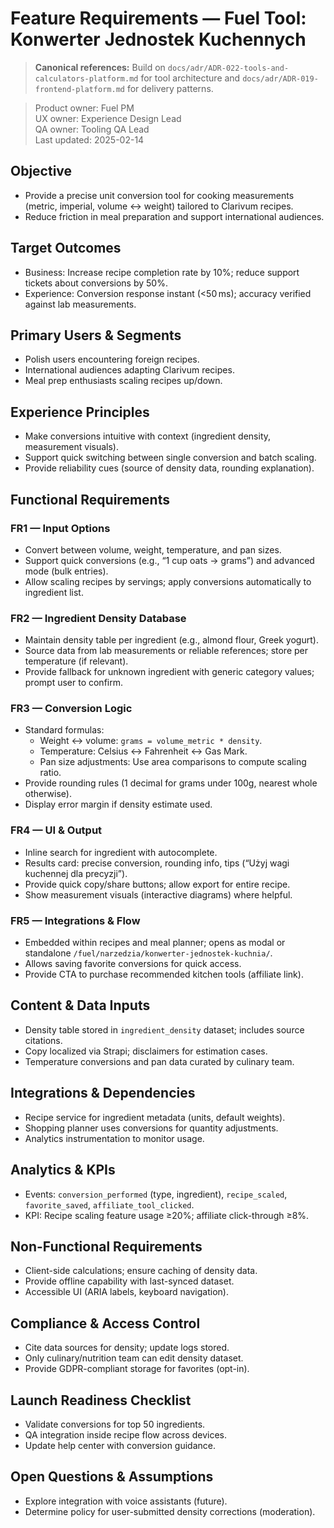 # Feature Requirements — Fuel Tool: Konwerter Jednostek Kuchennych

> **Canonical references:** Build on `docs/adr/ADR-022-tools-and-calculators-platform.md` for tool architecture and `docs/adr/ADR-019-frontend-platform.md` for delivery patterns.

> Product owner: Fuel PM  
> UX owner: Experience Design Lead  
> QA owner: Tooling QA Lead  
> Last updated: 2025-02-14

## Objective
- Provide a precise unit conversion tool for cooking measurements (metric, imperial, volume ↔ weight) tailored to Clarivum recipes.
- Reduce friction in meal preparation and support international audiences.

## Target Outcomes
- Business: Increase recipe completion rate by 10%; reduce support tickets about conversions by 50%.
- Experience: Conversion response instant (<50 ms); accuracy verified against lab measurements.

## Primary Users & Segments
- Polish users encountering foreign recipes.
- International audiences adapting Clarivum recipes.
- Meal prep enthusiasts scaling recipes up/down.

## Experience Principles
- Make conversions intuitive with context (ingredient density, measurement visuals).
- Support quick switching between single conversion and batch scaling.
- Provide reliability cues (source of density data, rounding explanation).

## Functional Requirements

### FR1 — Input Options
- Convert between volume, weight, temperature, and pan sizes.
- Support quick conversions (e.g., “1 cup oats → grams”) and advanced mode (bulk entries).
- Allow scaling recipes by servings; apply conversions automatically to ingredient list.

### FR2 — Ingredient Density Database
- Maintain density table per ingredient (e.g., almond flour, Greek yogurt).
- Source data from lab measurements or reliable references; store per temperature (if relevant).
- Provide fallback for unknown ingredient with generic category values; prompt user to confirm.

### FR3 — Conversion Logic
- Standard formulas:
    - Weight ↔ volume: `grams = volume_metric * density`.
    - Temperature: Celsius ↔ Fahrenheit ↔ Gas Mark.
    - Pan size adjustments: Use area comparisons to compute scaling ratio.
- Provide rounding rules (1 decimal for grams under 100g, nearest whole otherwise).
- Display error margin if density estimate used.

### FR4 — UI & Output
- Inline search for ingredient with autocomplete.
- Results card: precise conversion, rounding info, tips (“Użyj wagi kuchennej dla precyzji”).
- Provide quick copy/share buttons; allow export for entire recipe.
- Show measurement visuals (interactive diagrams) where helpful.

### FR5 — Integrations & Flow
- Embedded within recipes and meal planner; opens as modal or standalone `/fuel/narzedzia/konwerter-jednostek-kuchnia/`.
- Allows saving favorite conversions for quick access.
- Provide CTA to purchase recommended kitchen tools (affiliate link).

## Content & Data Inputs
- Density table stored in `ingredient_density` dataset; includes source citations.
- Copy localized via Strapi; disclaimers for estimation cases.
- Temperature conversions and pan data curated by culinary team.

## Integrations & Dependencies
- Recipe service for ingredient metadata (units, default weights).
- Shopping planner uses conversions for quantity adjustments.
- Analytics instrumentation to monitor usage.

## Analytics & KPIs
- Events: `conversion_performed` (type, ingredient), `recipe_scaled`, `favorite_saved`, `affiliate_tool_clicked`.
- KPI: Recipe scaling feature usage ≥20%; affiliate click-through ≥8%.

## Non-Functional Requirements
- Client-side calculations; ensure caching of density data.
- Provide offline capability with last-synced dataset.
- Accessible UI (ARIA labels, keyboard navigation).

## Compliance & Access Control
- Cite data sources for density; update logs stored.
- Only culinary/nutrition team can edit density dataset.
- Provide GDPR-compliant storage for favorites (opt-in).

## Launch Readiness Checklist
- Validate conversions for top 50 ingredients.
- QA integration inside recipe flow across devices.
- Update help center with conversion guidance.

## Open Questions & Assumptions
- Explore integration with voice assistants (future).
- Determine policy for user-submitted density corrections (moderation).
